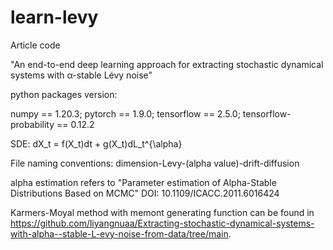 # learn-levy
Article code 

"An end-to-end deep learning approach for extracting stochastic dynamical systems with α-stable Lévy noise"

python packages version:

numpy == 1.20.3;
pytorch == 1.9.0;
tensorflow == 2.5.0;
tensorflow-probability == 0.12.2

SDE:
dX_t = f(X_t)dt + g(X_t)dL_t^{\alpha}

File naming conventions:
dimension-Levy-(alpha value)-drift-diffusion

alpha estimation refers to "Parameter estimation of Alpha-Stable Distributions Based on MCMC" DOI: 10.1109/ICACC.2011.6016424


Karmers-Moyal method with memont generating function can be found in https://github.com/liyangnuaa/Extracting-stochastic-dynamical-systems-with-alpha--stable-L-evy-noise-from-data/tree/main.

